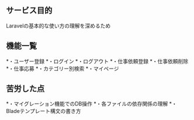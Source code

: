 ## サービス目的

Laravelの基本的な使い方の理解を深めるため


## 機能一覧

*・ユーザー登録
*・ログイン
*・ログアウト
*・仕事依頼登録
*・仕事依頼削除
*・仕事応募
*・カテゴリー別検索
*・マイページ


## 苦労した点
*・マイグレーション機能でのDB操作
*・各ファイルの依存関係の理解
*・Bladeテンプレート構文の書き方
